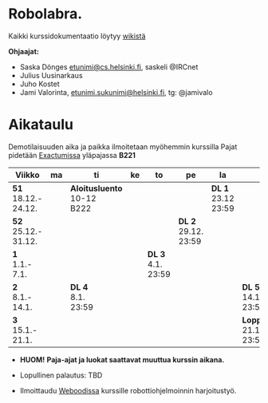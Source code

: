 # Robolabra.
Kaikki kurssidokumentaatio löytyy [wikistä](https://github.com/javaLabra/Robolabra-2017-vuodenvaihde/wiki)

**Ohjaajat:**
* Saska Dönges etunimi@cs.helsinki.fi, saskeli @IRCnet
* Julius Uusinarkaus
* Juho Kostet
* Jami Valorinta, etunimi.sukunimi@helsinki.fi, tg: @jamivalo

# Aikataulu

Demotilaisuuden aika ja paikka ilmoitetaan myöhemmin kurssilla
Pajat pidetään [Exactumissa](http://www.helsinki.fi/teknos/opetustilat/kumpula/gh2b/default.htm) yläpajassa **B221**

| Viikko | ma | ti | ke | to | pe | la | su |
| --- | --- | --- | --- | --- | --- | --- | --- |
| **51**<br>18.12.-<br>24.12. |  | **Aloitusluento**<br>10-12<br>B222  |  |  |  | **DL 1**<br>23.12<br>23:59 |  |
| **52**<br>25.12.-<br>31.12. |  |  |  |  | **DL 2**<br>29.12.<br>23:59 |  |  |
| **1**<br>1.1.-<br>7.1. |  |  |  | **DL 3**<br>4.1.<br>23:59 |  |  |  |
| **2**<br>8.1.-<br>14.1. |  | **DL 4**<br>8.1.<br>23:59 |  |  |  |  | **DL 5**<br>14.1.<br>23:59 |
| **3**<br>15.1.-<br>21.1. |  |  |  |  |  |  | **Loppupalautus**<br>21.1<br>23:59 |

* **HUOM!** **Paja-ajat ja luokat saattavat muuttua kurssin aikana.**

* Lopullinen palautus: TBD

* Ilmoittaudu [Weboodissa](https://weboodi.helsinki.fi/hy/opasopettaptied.jsp?AlkPvm=19122017&Tunniste=TKT21013&MD5avain=10aeb597-635a-4f4c-bdaa-839049ab150b&OpinKohd=122465726&OpetTap=122465992&takaisin=minkurss.jsp&rooli=0) kurssille robottiohjelmoinnin harjoitustyö.
